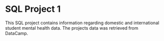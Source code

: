 # SQL Project 1
This SQL project contains information regarding domestic and international student mental health data. The projects data was retrieved from DataCamp.
